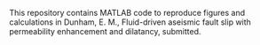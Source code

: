 This repository contains MATLAB code to reproduce figures and calculations in Dunham, E. M., Fluid-driven aseismic fault slip with permeability enhancement and dilatancy, submitted.
